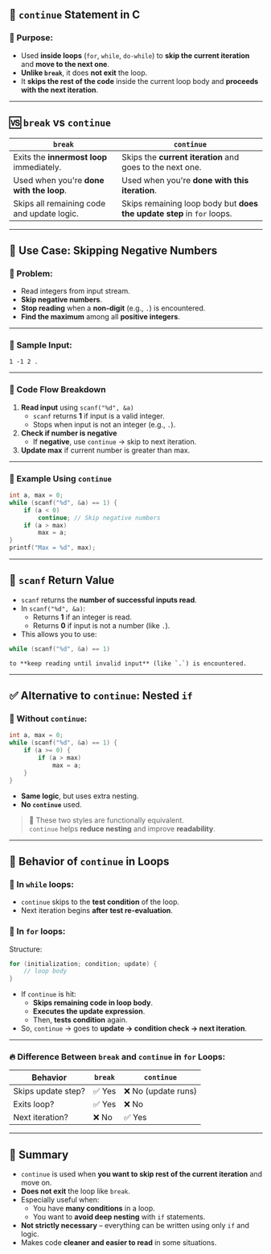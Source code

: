 ## 🔁 `continue` Statement in C

### 📌 Purpose:

- Used **inside loops** (`for`, `while`, `do-while`) to **skip the current iteration** and **move to the next one**.
- **Unlike `break`**, it does **not exit** the loop.
- It **skips the rest of the code** inside the current loop body and **proceeds with the next iteration**.

---

## 🆚 `break` vs `continue`

|`break`|`continue`|
|---|---|
|Exits the **innermost loop** immediately.|Skips the **current iteration** and goes to the next one.|
|Used when you're **done with the loop**.|Used when you're **done with this iteration**.|
|Skips all remaining code and update logic.|Skips remaining loop body but **does the update step** in `for` loops.|

---

## 🧠 Use Case: Skipping Negative Numbers

### 💬 Problem:

- Read integers from input stream.
- **Skip negative numbers**.
- **Stop reading** when a **non-digit** (e.g., `.`) is encountered.
- **Find the maximum** among all **positive integers**.

---

### 🧪 Sample Input:

```
1 -1 2 .
```

---

### 🧱 Code Flow Breakdown

1. **Read input** using `scanf("%d", &a)`
    - `scanf` returns **1** if input is a valid integer.
    - Stops when input is not an integer (e.g., `.`).
2. **Check if number is negative**
    - If **negative**, use `continue` → skip to next iteration.
3. **Update max** if current number is greater than max.

---

### 🧮 Example Using `continue`

```c
int a, max = 0; 
while (scanf("%d", &a) == 1) {     
	if (a < 0)         
		continue; // Skip negative numbers     
	if (a > max)         
		max = a; 
} 
printf("Max = %d", max);
```

---

## 🧠 `scanf` Return Value

- `scanf` returns the **number of successful inputs read**.
- In `scanf("%d", &a)`:
    - Returns **1** if an integer is read.
    - Returns **0** if input is not a number (like `.`).
- This allows you to use:
```c
while (scanf("%d", &a) == 1)
```
    to **keep reading until invalid input** (like `.`) is encountered.

---

## ✅ Alternative to `continue`: Nested `if`

### 🧱 Without `continue`:

```c
int a, max = 0; 
while (scanf("%d", &a) == 1) {     
	if (a >= 0) {         
		if (a > max)             
			max = a;     
	} 
}
```

- **Same logic**, but uses extra nesting.
- **No `continue`** used.

> 🧠 These two styles are functionally equivalent.  
> `continue` helps **reduce nesting** and improve **readability**.

---

## 🔄 Behavior of `continue` in Loops

### 🔁 In `while` loops:

- `continue` skips to the **test condition** of the loop.
- Next iteration begins **after test re-evaluation**.

### 🔁 In `for` loops:

Structure:

```c
for (initialization; condition; update) {     
	// loop body 
}
```

- If `continue` is hit:
    - **Skips remaining code in loop body**.
    - **Executes the update expression**.
    - Then, **tests condition** again.
- So, `continue` → goes to **update → condition check → next iteration**.

---

### 🔥 Difference Between `break` and `continue` in `for` Loops:

|Behavior|`break`|`continue`|
|---|---|---|
|Skips update step?|✅ Yes|❌ No (update runs)|
|Exits loop?|✅ Yes|❌ No|
|Next iteration?|❌ No|✅ Yes|

---

## 🧩 Summary

- `continue` is used when **you want to skip rest of the current iteration** and move on.
- **Does not exit** the loop like `break`.
- Especially useful when:
    - You have **many conditions** in a loop.
    - You want to **avoid deep nesting** with `if` statements.
- **Not strictly necessary** – everything can be written using only `if` and logic.
- Makes code **cleaner and easier to read** in some situations.